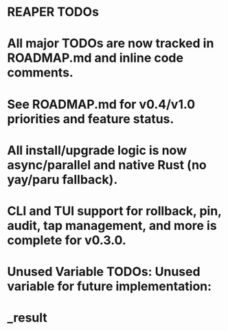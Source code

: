 # REAPER TODOs

# All major TODOs are now tracked in ROADMAP.md and inline code comments.
# See ROADMAP.md for v0.4/v1.0 priorities and feature status.
# All install/upgrade logic is now async/parallel and native Rust (no yay/paru fallback).
# CLI and TUI support for rollback, pin, audit, tap management, and more is complete for v0.3.0.


# Unused Variable TODOs: Unused variable for future implementation:
#   _result

